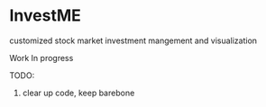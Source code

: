 # InvestME
customized stock market investment mangement and visualization

Work In progress

TODO:

1. clear up code, keep barebone
